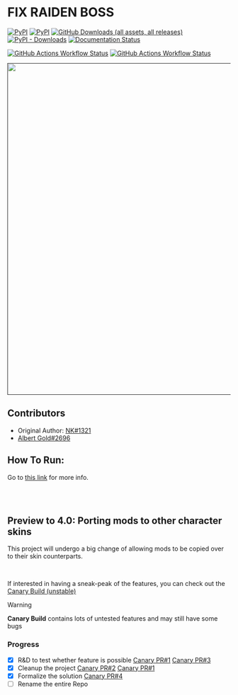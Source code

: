 # FIX RAIDEN BOSS
[![PyPI](https://img.shields.io/pypi/pyversions/FixRaidenBoss2)](https://www.python.org/downloads/)
[![PyPI](https://img.shields.io/pypi/v/FixRaidenBoss2)](https://pypi.org/project/FixRaidenBoss2/)
[![GitHub Downloads (all assets, all releases)](https://img.shields.io/github/downloads/nhok0169/Fix-Raiden-Boss/total?label=Github%20Downloads)](https://github.com/nhok0169/Fix-Raiden-Boss)
[![PyPI - Downloads](https://img.shields.io/pypi/dm/FixRaidenBoss2?label=Pypi%20Downloads)](https://pypi.org/project/FixRaidenBoss2/)
[![Documentation Status](https://readthedocs.org/projects/fix-raiden-boss/badge/?version=latest)](https://fix-raiden-boss.readthedocs.io/en/latest/?badge=latest)

[![GitHub Actions Workflow Status](https://img.shields.io/github/actions/workflow/status/nhok0169/Fix-Raiden-Boss/unit-tests.yml?label=Unit%20Tests)](https://github.com/nhok0169/Fix-Raiden-Boss/actions/workflows/unit-tests.yml)
[![GitHub Actions Workflow Status](https://img.shields.io/github/actions/workflow/status/nhok0169/Fix-Raiden-Boss/integration-tests.yml?label=Integration%20Tests)](https://github.com/nhok0169/Fix-Raiden-Boss/actions/workflows/integration-tests.yml)


<a href=""><img alt="" src="https://github.com/nhok0169/Fix-Raiden-Boss/blob/nhok0169/Docs/src/_static/images/raiden.jpg" style="width:750px; height: auto;"></a>

## Contributors
- Original Author: [NK#1321](https://discordapp.com/users/277117247523389450)
- [Albert Gold#2696](https://github.com/Alex-Au1)


## How To Run:
Go to [this link](https://github.com/nhok0169/Fix-Raiden-Boss/tree/nhok0169/Fix-Raiden-Boss%202.0%20(for%20all%20user%20)) for more info.


<br>
<br>

## Preview to 4.0: Porting mods to other character skins
This project will undergo a big change of allowing mods to be copied over to their skin counterparts.

<br>

If interested in having a sneak-peak of the features, you can check out the [Canary Build (unstable)](https://github.com/Alex-Au1/Fix-Raiden-Boss/blob/development/Fix-Raiden-Boss%202.0%20(for%20all%20user%20)/script%20build/src/FixRaidenBoss2/FixRaidenBoss2.py)

> [!WARNING]  
> **Canary Build** contains lots of untested features and may still have some bugs


### Progress
- [x] R&D to test whether feature is possible  [Canary PR#1](https://github.com/Alex-Au1/Fix-Raiden-Boss/pull/1) [Canary PR#3](https://github.com/Alex-Au1/Fix-Raiden-Boss/pull/3)
- [x] Cleanup the project [Canary PR#2](https://github.com/Alex-Au1/Fix-Raiden-Boss/pull/2) [Canary PR#1](https://github.com/Alex-Au1/Fix-Raiden-Boss/pull/1)
- [x] Formalize the solution [Canary PR#4](https://github.com/Alex-Au1/Fix-Raiden-Boss/pull/4)
- [ ] Rename the entire Repo
